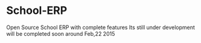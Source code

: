 # School-ERP
Open Source School ERP with complete features
Its still under development will be completed soon around Feb,22 2015
